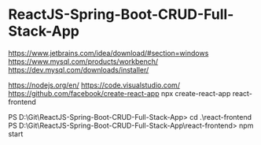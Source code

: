 # ReactJS-Spring-Boot-CRUD-Full-Stack-App

https://www.jetbrains.com/idea/download/#section=windows
https://www.mysql.com/products/workbench/
https://dev.mysql.com/downloads/installer/

https://nodejs.org/en/
https://code.visualstudio.com/
https://github.com/facebook/create-react-app
npx create-react-app react-frontend 

PS D:\Git\ReactJS-Spring-Boot-CRUD-Full-Stack-App> cd .\react-frontend\
PS D:\Git\ReactJS-Spring-Boot-CRUD-Full-Stack-App\react-frontend> npm start